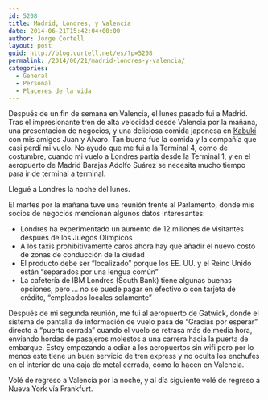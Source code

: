 ```yaml
---
id: 5208
title: Madrid, Londres, y Valencia
date: 2014-06-21T15:42:04+00:00
author: Jorge Cortell
layout: post
guid: http://blog.cortell.net/es/?p=5208
permalink: /2014/06/21/madrid-londres-y-valencia/
categories:
  - General
  - Personal
  - Placeres de la vida
---
```

Después de un fin de semana en Valencia, el lunes pasado fui a Madrid. Tras el impresionante tren de alta velocidad desde Valencia por la mañana, una presentación de negocios, y una deliciosa comida japonesa en <a title="http://www.restaurantekabuki.com/" href="http://www.restaurantekabuki.com/" target="_blank">Kabuki</a> con mis amigos Juan y Álvaro. Tan buena fue la comida y la compañía que casi perdí mi vuelo. No ayudó que me fui a la Terminal 4, como de costumbre, cuando mi vuelo a Londres partía desde la Terminal 1, y en el aeropuerto de Madrid Barajas Adolfo Suárez se necesita mucho tiempo para ir de terminal a terminal.

Llegué a Londres la noche del lunes.

El martes por la mañana tuve una reunión frente al Parlamento, donde mis socios de negocios mencionan algunos datos interesantes:

  * Londres ha experimentado un aumento de 12 millones de visitantes después de los Juegos Olímpicos
  * A los taxis prohibitivamente caros ahora hay que añadir el nuevo costo de zonas de conducción de la ciudad
  * El producto debe ser &#8220;localizado&#8221; porque los EE. UU. y el Reino Unido están &#8220;separados por una lengua común&#8221;
  * La cafetería de IBM Londres (South Bank) tiene algunas buenas opciones, pero &#8230; no se puede pagar en efectivo o con tarjeta de crédito, &#8220;empleados locales solamente&#8221;

Después de mi segunda reunión, me fui al aeropuerto de Gatwick, donde el sistema de pantalla de información de vuelo pasa de &#8220;Gracias por esperar&#8221; directo a &#8220;puerta cerrada&#8221; cuando el vuelo se retrasa más de media hora, enviando hordas de pasajeros molestos a una carrera hacia la puerta de embarque. Estoy empezando a odiar a los aeropuertos sin wifi pero por lo menos este tiene un buen servicio de tren express y no oculta los enchufes en el interior de una caja de metal cerrada, como lo hacen en Valencia.

Volé de regreso a Valencia por la noche, y al día siguiente volé de regreso a Nueva York vía Frankfurt.